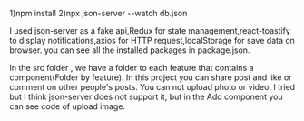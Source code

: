 1)npm install
2)npx json-server --watch db.json

<!-- توضیحات تکمیلی -->

I used
json-server as a fake api,Redux for state management,react-toastify to display notifications,axios for HTTP request,localStorage for save data on browser.
you can see all the installed packages in package.json.

In the src folder , we have a folder to each feature that contains a component(Folder by feature).
In this project you can share post and like or comment on other people's posts.
You can not upload photo or video.
I tried but I think json-server does not support it, but in the Add component you can see code of upload image.